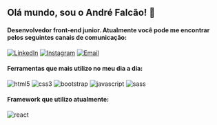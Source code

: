 ## Olá mundo, sou o André Falcão! 👋

#### Desenvolvedor front-end junior. Atualmente você pode me encontrar pelos seguintes canais de comunicação:

[![LinkedIn](https://img.shields.io/badge/LinkedIn-0077B5?style=for-the-badge&logo=linkedin&logoColor=white)](https://www.linkedin.com/in/andre-falcao-s0)
[![Instagram](https://img.shields.io/badge/Instagram-E4405F?style=for-the-badge&logo=instagram&logoColor=white)](https://www.instagram.com/dev.szero/)
[![Email](https://img.shields.io/badge/Gmail-D14836?style=for-the-badge&logo=gmail&logoColor=white)](mailto:dev.szero.pro@gmail.com)

#### Ferramentas que mais utilizo no meu dia a dia:

<div style="display: inline_block">
    <img src="https://img.shields.io/badge/HTML5-E34F26?style=for-the-badge&logo=html5&logoColor=white" alt="html5" />
    <img src="https://img.shields.io/badge/CSS3-1572B6?style=for-the-badge&logo=css3&logoColor=white" alt="css3" />
    <img src="https://img.shields.io/badge/Bootstrap-563D7C?style=for-the-badge&logo=bootstrap&logoColor=white" alt="bootstrap" />
    <img src="https://img.shields.io/badge/JavaScript-F7DF1E?style=for-the-badge&logo=javascript&logoColor=black" alt="javascript" />
    <img src="https://img.shields.io/badge/Sass-CC6699?style=for-the-badge&logo=sass&logoColor=white" alt="sass" />
    
</div>

#### Framework que utilizo atualmente:

<div style="display: inline_block">
    <img src="https://img.shields.io/badge/React-20232A?style=for-the-badge&logo=react&logoColor=61DAFB" alt="react" />
</div>
